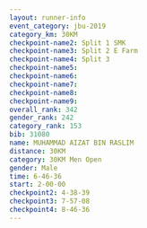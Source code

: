 ```yaml
---
layout: runner-info 
event_category: jbu-2019 
category_km: 30KM 
checkpoint-name2: Split 1 SMK 
checkpoint-name3: Split 2 E Farm 
checkpoint-name4: Split 3 
checkpoint-name5: 
checkpoint-name6: 
checkpoint-name7: 
checkpoint-name8: 
checkpoint-name9: 
overall_rank: 342
gender_rank: 242
category_rank: 153
bib: 31080
name: MUHAMMAD AIZAT BIN RASLIM
distance: 30KM
category: 30KM Men Open
gender: Male
time: 6-46-36
start: 2-00-00
checkpoint2: 4-38-39
checkpoint3: 7-57-08
checkpoint4: 8-46-36
---
```

